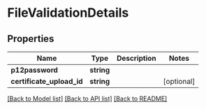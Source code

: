 # FileValidationDetails

## Properties
Name | Type | Description | Notes
------------ | ------------- | ------------- | -------------
**p12password** | **string** |  | 
**certificate_upload_id** | **string** |  | [optional] 

[[Back to Model list]](../README.md#documentation-for-models) [[Back to API list]](../README.md#documentation-for-api-endpoints) [[Back to README]](../README.md)

